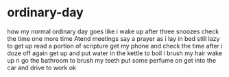 # ordinary-day
how my normal ordinary day goes like
i wake up after three snoozes
check the time one more time
Atend meetings
say a prayer as i lay in bed still lazy to get up
read a portion of scripture
get my phone and check the time after i doze off again
get up and put water in the kettle to boil
i brush my hair
wake up n go the bathroom to brush my teeth
put some perfume on
get into the car and drive to work
ok
